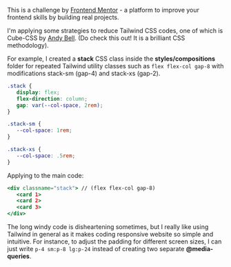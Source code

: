 This is a challenge by [Frontend Mentor](https://www.frontendmentor.io/challenges/notifications-page-DqK5QAmKbC/hub/notification-page-using-nextjs-and-tailwind-7l70TIl20X) - a platform to improve your frontend skills by building real projects.

I'm applying some strategies to reduce Tailwind CSS codes, one of which is Cube-CSS by [Andy Bell](https://cube.fyi/). (Do check this out! It is a brilliant CSS methodology). 

For example, I created a **stack** CSS class inside the **styles/compositions** folder for repeated Tailwind utility classes such as `flex flex-col gap-8` with modifications stack-sm (gap-4) and stack-xs (gap-2). 

```css
.stack {
   display: flex;
   flex-direction: column;
   gap: var(--col-space, 2rem);
}

.stack-sm {
   --col-space: 1rem;
}

.stack-xs {
   --col-space: .5rem;
}
```

Applying to the main code: 

```jsx
<div classname="stack"> // (flex flex-col gap-8)
   <card 1>
   <card 2>
   <card 3>
</div>
```

The long windy code is disheartening sometimes, but I really like using Tailwind in general as it makes coding responsive website so simple and intuitive. For instance, to adjust the padding for different screen sizes, I can just write `p-4 sm:p-8 lg:p-24` instead of creating two separate **@media-queries**.

